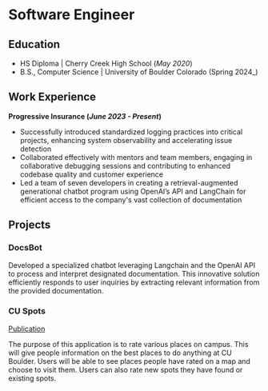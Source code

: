 # Software Engineer

## Education
- HS Diploma | Cherry Creek High School (_May 2020_)								       		
- B.S., Computer Science | University of Boulder Colorado (Spring 2024_)	 			        		

## Work Experience
**Progressive Insurance (_June 2023 - Present_)**
- Successfully introduced standardized logging practices into critical projects, enhancing system observability and accelerating issue detection
- Collaborated effectively with mentors and team members, engaging in collaborative debugging sessions and contributing to enhanced codebase quality and customer experience
- Led a team of seven developers in creating a retrieval-augmented generational chatbot program using OpenAI’s API and LangChain for efficient access to the company's vast collection of documentation

## Projects
### DocsBot

Developed a specialized chatbot leveraging Langchain and the OpenAI API to process and interpret designated documentation. This innovative solution efficiently responds to user inquiries by extracting relevant information from the provided documentation.

### CU Spots
[Publication](https://github.com/SaragamG/CU-Spots.git)

The purpose of this application is to rate various places on campus. This will give people information on the best places to do anything at CU Boulder. Users will be able to see places people have rated on a map and choose to visit them. Users can also rate new spots they have found or existing spots.

